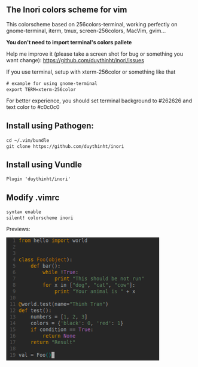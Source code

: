 ## The Inori colors scheme for vim

This colorscheme based on 256colors-terminal, working perfectly on gnome-terminal, iterm, tmux, screen-256colors, MacVim, gvim...

**You don't need to import terminal's colors pallete**

Help me improve it (please take a screen shot for bug or something you want change): https://github.com/duythinht/inori/issues

If you use terminal, setup with xterm-256color or something like that

	# example for using gnome-terminal
	export TERM=xterm-256color

For better experience, you should set terminal background to #262626 and text color to #c0c0c0

## Install using Pathogen:

	cd ~/.vim/bundle
	git clone https://github.com/duythinht/inori

## Install using Vundle

	Plugin 'duythinht/inori'

## Modify .vimrc

	syntax enable
	silent! colorscheme inori

Previews:

![Vim Inori](https://raw.githubusercontent.com/duythinht/inori/master/image/preview.png)
